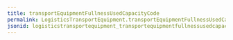 ```yaml
---
title: transportEquipmentFullnessUsedCapacityCode
permalink: LogisticsTransportEquipment.transportEquipmentFullnessUsedCapacityCode.html
jsonid: logisticstransportequipment_transportequipmentfullnessusedcapacitycode
---
```

